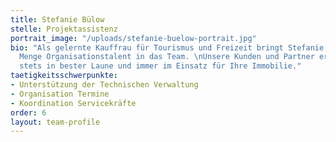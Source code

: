 ```yaml
---
title: Stefanie Bülow
stelle: Projektassistenz
portrait_image: "/uploads/stefanie-buelow-portrait.jpg"
bio: "Als gelernte Kauffrau für Tourismus und Freizeit bringt Stefanie Bülow jede
  Menge Organisationstalent in das Team. \nUnsere Kunden und Partner erleben sie dabei
  stets in bester Laune und immer im Einsatz für Ihre Immobilie."
taetigkeitsschwerpunkte:
- Unterstützung der Technischen Verwaltung
- Organisation Termine
- Koordination Servicekräfte
order: 6
layout: team-profile
---
```


